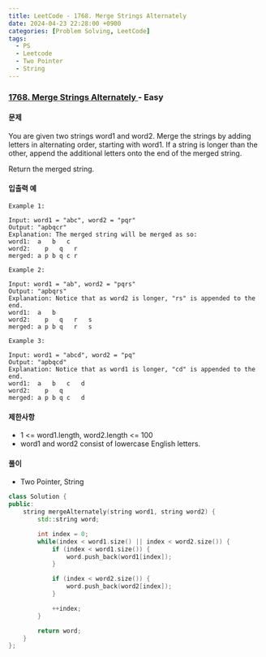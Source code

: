 ```yaml
---
title: LeetCode - 1768. Merge Strings Alternately
date: 2024-04-23 22:28:00 +0900
categories: [Problem Solving, LeetCode]
tags:
  - PS
  - Leetcode
  - Two Pointer
  - String
---
```


### [ 1768. Merge Strings Alternately ](https://leetcode.com/problems/merge-strings-alternately/description/) - Easy

#### 문제

You are given two strings word1 and word2. Merge the strings by adding letters in alternating order, starting with word1. If a string is longer than the other, append the additional letters onto the end of the merged string.

Return the merged string.

#### 입출력 예

```
Example 1:

Input: word1 = "abc", word2 = "pqr"
Output: "apbqcr"
Explanation: The merged string will be merged as so:
word1:  a   b   c
word2:    p   q   r
merged: a p b q c r
```

```
Example 2:

Input: word1 = "ab", word2 = "pqrs"
Output: "apbqrs"
Explanation: Notice that as word2 is longer, "rs" is appended to the end.
word1:  a   b
word2:    p   q   r   s
merged: a p b q   r   s
```

```
Example 3:

Input: word1 = "abcd", word2 = "pq"
Output: "apbqcd"
Explanation: Notice that as word1 is longer, "cd" is appended to the end.
word1:  a   b   c   d
word2:    p   q
merged: a p b q c   d
```

#### 제한사항

- 1 <= word1.length, word2.length <= 100
- word1 and word2 consist of lowercase English letters.

#### 풀이

- Two Pointer, String

```c++
class Solution {
public:
    string mergeAlternately(string word1, string word2) {
        std::string word;

        int index = 0;
        while(index < word1.size() || index < word2.size()) {
            if (index < word1.size()) {
                word.push_back(word1[index]);
            }

            if (index < word2.size()) {
                word.push_back(word2[index]);
            }

            ++index;
        }

        return word;
    }
};
```

